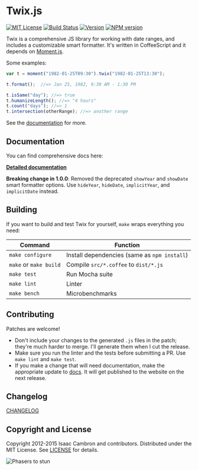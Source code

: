 # Twix.js

[![MIT License][license-image]][license] [![Build Status][travis-image]][travis-url] [![Version][release-version-image]][release-url] [![NPM version][npm-version-image]][npm-url]

Twix is a comprehensive JS library for working with date ranges, and includes a customizable smart formatter. It's written in CoffeeScript and it depends on [Moment.js](http://momentjs.com/).

Some examples:

```js
var t = moment("1982-01-25T09:30").twix("1982-01-25T13:30");

t.format();  //=> Jan 25, 1982, 9:30 AM - 1:30 PM

t.isSame("day"); //=> true
t.humanizeLength(); //=> "4 hours"
t.count("days"); //=> 1
t.intersection(otherRange); //=> another range
```

See the [documentation][documentation-url] for more.

## Documentation

You can find comprehensive docs here:

**[Detailed documentation][documentation-url]**

**Breaking change in 1.0.0**: Removed the deprecated `showYear` and `showDate` smart formatter options. Use `hideYear`, `hideDate`, `implicitYear`, and `implicitDate` instead.

## Building

If you want to build and test Twix for yourself, `make` wraps everything you need:

Command                | Function
-----------------------|---------
`make configure`       | Install dependencies (same as `npm install`)
`make` or `make build` | Compile `src/*.coffee` to `dist/*.js`
`make test`            | Run Mocha suite
`make lint`            | Linter
`make bench`           | Microbenchmarks

## Contributing

Patches are welcome!

 * Don't include your changes to the generated `.js` files in the patch; they're much harder to merge. I'll generate them when I cut the release.
 * Make sure you run the linter and the tests before submitting a PR. Use `make lint` and `make test`.
 * If you make a change that will need documentation, make the appropriate update to [docs](docs/docs.md). It will get published to the website on the next release.

## Changelog

[CHANGELOG][]

## Copyright and License

Copyright 2012-2015 Isaac Cambron and contributors. Distributed under the MIT License. See [LICENSE][] for details.

![Phasers to stun][phasers-image]

[documentation-url]: https://isaaccambron.com/twix.js/docs.html

[license-image]: http://img.shields.io/badge/license-MIT-blue.svg?style=flat-square
[license]: LICENSE.md

[changelog]: CHANGELOG.md

[release-url]: https://github.com/icambron/twix.js/releases/latest
[release-version-image]: https://img.shields.io/github/release/icambron/twix.js.svg?style=flat-square
[npm-url]: https://npmjs.org/package/twix
[npm-version-image]: http://img.shields.io/npm/v/twix.svg?style=flat-square
[bower-version-image]: https://img.shields.io/bower/v/twix.svg?style=flat-square

[travis-url]: http://travis-ci.org/icambron/twix.js
[travis-image]: http://img.shields.io/travis/icambron/twix.js/master.svg?style=flat-square

[coveralls-url]: https://coveralls.io/github/icambron/twix.js
[coveralls-image]: https://img.shields.io/coveralls/icambron/twix.js/master.svg?style=flat-square

[gemnasium-url]: https://gemnasium.com/icambron/twix.js
[gemnasium-image]: https://img.shields.io/gemnasium/icambron/twix.js.svg?style=flat-square

[phasers-image]: https://img.shields.io/badge/phasers-stun-brightgreen.svg?style=flat-square
